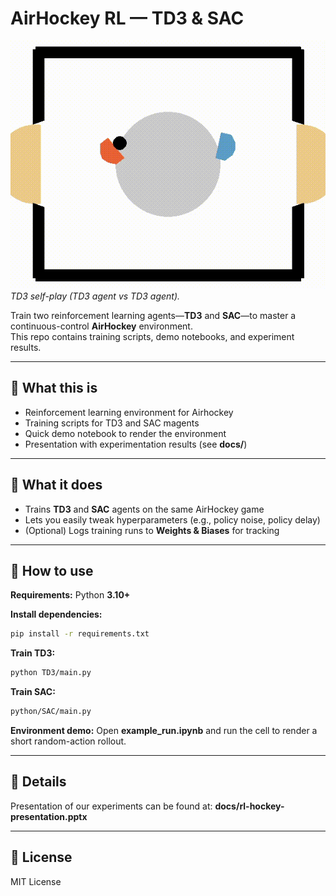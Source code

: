 # AirHockey RL — TD3 & SAC

![TD3 self-play](docs/td3_demo.gif)  
*TD3 self-play (TD3 agent vs TD3 agent).*

Train two reinforcement learning agents—**TD3** and **SAC**—to master a continuous-control **AirHockey** environment.  
This repo contains training scripts, demo notebooks, and experiment results.

---

## 📌 What this is
- Reinforcement learning environment for Airhockey
- Training scripts for TD3 and SAC magents  
- Quick demo notebook to render the environment  
- Presentation with experimentation results (see **docs/**)  

---

## 🎯 What it does
- Trains **TD3** and **SAC** agents on the same AirHockey game  
- Lets you easily tweak hyperparameters (e.g., policy noise, policy delay)  
- (Optional) Logs training runs to **Weights & Biases** for tracking  

---

## 🚀 How to use

**Requirements:** Python **3.10+**

**Install dependencies:**

```bash
pip install -r requirements.txt
```

**Train TD3:**

```bash
python TD3/main.py
```

**Train SAC:**

```bash
python/SAC/main.py
```

**Environment demo:** Open **example_run.ipynb** and run the cell to render a short random-action rollout.

---

## 📂 Details
Presentation of our experiments can be found at: **docs/rl-hockey-presentation.pptx**

---

## 📜 License
MIT License
